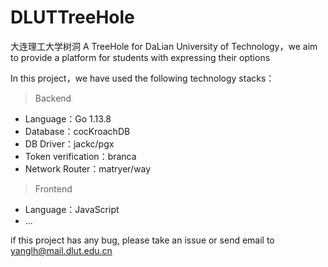 # DLUTTreeHole 
大连理工大学树洞
A TreeHole for DaLian University of Technology，we aim to provide a platform for students with expressing their options

In this project，we have used the following technology stacks：

> Backend
- Language：Go 1.13.8
- Database：cocKroachDB
- DB Driver：jackc/pgx
- Token verification：branca
- Network Router：matryer/way

> Frontend
- Language：JavaScript
- ...

if this project has any bug, please take an issue or send email to yanglh@mail.dlut.edu.cn
